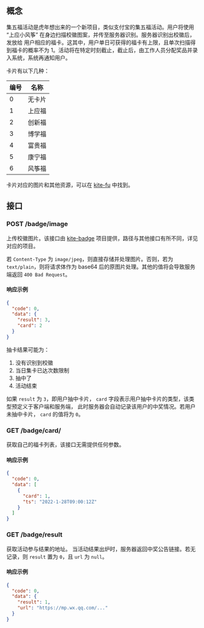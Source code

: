 ## 概念

集五福活动是虎年想出来的一个新项目，类似支付宝的集五福活动。用户将使用 “上应小风筝” 在身边扫描校徽图案，并传至服务器识别。服务器识别出校徽后，发放给 用户相应的福卡。这其中，用户单日可获得的福卡有上限，且单次扫描得到福卡的概率不为
1。活动将在特定时刻截止，截止后，由工作人员分配奖品并录入系统，系统再通知用户。

卡片有以下几种：

| 编号 | 名称   |
| ---- | ------ |
| 0    | 无卡片 |
| 1    | 上应福 |
| 2    | 创新福 |
| 3    | 博学福 |
| 4    | 富贵福 |
| 5    | 康宁福 |
| 6    | 风筝福 |

卡片对应的图片和其他资源，可以在 [kite-fu](https://github.com/kite-fu) 中找到。

## 接口

### POST /badge/image

上传校徽图片。该接口由 [kite-badge](https://github.com/SIT-kite/kite-badge) 项目提供，路径与其他接口有所不同，详见对应的项目。

若 `Content-Type` 为 `image/jpeg`，则直接存储并处理图片。否则，若为 `text/plain`，则将请求体作为 base64 后的原图片处理。其他的值将会导致服务端返回 `400 Bad Request`。

#### 响应示例

```json
{
  "code": 0,
  "data": {
    "result": 3,
    "card": 2
  }
}
```

抽卡结果可能为：

1. 没有识别到校徽
2. 当日集卡已达次数限制
3. 抽中了
4. 活动结束

如果 `result` 为 `3`，即用户抽中卡片， `card` 字段表示用户抽中卡片的类型，该类型预定义于客户端和服务端， 此时服务器会自动记录该用户的中奖情况。若用户未抽中卡片， `card` 的值将为  `0`。

### GET /badge/card/

获取自己的福卡列表，该接口无需提供任何参数。

#### 响应示例

```json
{
  "code": 0,
  "data": [
    {
      "card": 1,
      "ts": "2022-1-28T09:00:12Z"
    }
  ]
}
```

### GET /badge/result

获取活动参与结果的地址。 当活动结果出炉时，服务器返回中奖公告链接。若无记录，则 `result` 置为 `0`，且 `url` 为 `null`。

#### 响应示例

```json
{
  "code": 0,
  "data": {
    "result": 1,
    "url": "https://mp.wx.qq.com/..."
  }
}
```

